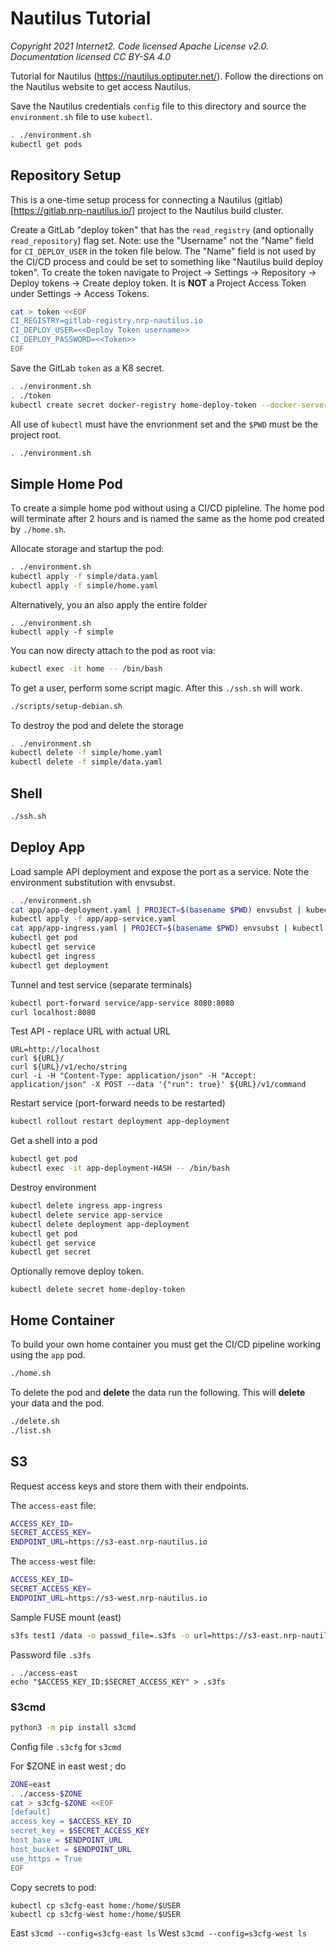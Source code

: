 # Nautilus Tutorial
*Copyright 2021 Internet2. Code licensed Apache License v2.0. Documentation licensed CC BY-SA 4.0*

Tutorial for Nautilus (https://nautilus.optiputer.net/).  Follow the directions on the Nautilus website to get access Nautilus.

Save the Nautilus credentials `config` file to this directory and source the `environment.sh` file to use `kubectl`.
```bash
. ./environment.sh
kubectl get pods
```

## Repository Setup

This is a one-time setup process for connecting a Nautilus (gitlab)[https://gitlab.nrp-nautilus.io/] project to the Nautilus build cluster.

Create a GitLab "deploy token" that has the `read_registry` (and optionally `read_repository`) flag set.  Note: use the "Username" not the "Name" field for `CI_DEPLOY_USER` in the token file below.  The "Name" field is not used by the CI/CD process and could be set to something like "Nautilus build deploy token".  To create the token navigate to Project -> Settings -> Repository -> Deploy tokens -> Create deploy token.  It is **NOT** a Project Access Token under Settings -> Access Tokens.

```bash
cat > token <<EOF
CI_REGISTRY=gitlab-registry.nrp-nautilus.io
CI_DEPLOY_USER=<<Deploy Token username>>
CI_DEPLOY_PASSWORD=<<Token>>
EOF
```

Save the GitLab `token` as a K8 secret.
```bash
. ./environment.sh
. ./token
kubectl create secret docker-registry home-deploy-token --docker-server="$CI_REGISTRY" --docker-username="$CI_DEPLOY_USER" --docker-password="$CI_DEPLOY_PASSWORD" 
```

All use of `kubectl` must have the envrionment set and the `$PWD` must be the project root.
```bash
. ./environment.sh
```

## Simple Home Pod

To create a simple home pod without using a CI/CD pipleline. The home pod will terminate after 2 hours and is named the same as the home pod created by `./home.sh`.

Allocate storage and startup the pod:
```bash
. ./environment.sh
kubectl apply -f simple/data.yaml
kubectl apply -f simple/home.yaml
```

Alternatively, you an also apply the entire folder
```
. ./environment.sh
kubectl apply -f simple
```

You can now directy attach to the pod as root via:
```bash
kubectl exec -it home -- /bin/bash
```

To get a user, perform some script magic.  After this `./ssh.sh` will work. 
```bash
./scripts/setup-debian.sh
```

To destroy the pod and delete the storage
```bash
. ./environment.sh
kubectl delete -f simple/home.yaml
kubectl delete -f simple/data.yaml
```

## Shell

```bash
./ssh.sh
```

## Deploy App

Load sample API deployment and expose the port as a service. Note the environment substitution with envsubst.
```bash
. ./environment.sh
cat app/app-deployment.yaml | PROJECT=$(basename $PWD) envsubst | kubectl apply -f -
kubectl apply -f app/app-service.yaml
cat app/app-ingress.yaml | PROJECT=$(basename $PWD) envsubst | kubectl apply -f -
kubectl get pod
kubectl get service
kubectl get ingress
kubectl get deployment
```

Tunnel and test service (separate terminals)
```bash
kubectl port-forward service/app-service 8080:8080
curl localhost:8080
```

Test API - replace URL with actual URL
```
URL=http://localhost
curl ${URL}/
curl ${URL}/v1/echo/string
curl -i -H "Content-Type: application/json" -H "Accept: application/json" -X POST --data '{"run": true}' ${URL}/v1/command
```

Restart service (port-forward needs to be restarted)
```bash
kubectl rollout restart deployment app-deployment
```

Get a shell into a pod
```bash
kubectl get pod
kubectl exec -it app-deployment-HASH -- /bin/bash
```

Destroy environment
```bash
kubectl delete ingress app-ingress
kubectl delete service app-service
kubectl delete deployment app-deployment
kubectl get pod
kubectl get service
kubectl get secret
```

Optionally remove deploy token.
```
kubectl delete secret home-deploy-token
```

## Home Container

To build your own home container you must get the CI/CD pipeline working using the `app` pod.
```bash
./home.sh
```

To delete the pod and **delete** the data run the following.  This will **delete** your data and the pod.
```bash
./delete.sh
./list.sh
```

## S3

Request access keys and store them with their endpoints.

The `access-east` file:
```bash
ACCESS_KEY_ID=
SECRET_ACCESS_KEY=
ENDPOINT_URL=https://s3-east.nrp-nautilus.io
```

The `access-west` file:
```bash
ACCESS_KEY_ID=
SECRET_ACCESS_KEY=
ENDPOINT_URL=https://s3-west.nrp-nautilus.io
```

Sample FUSE mount (east)
```bash
s3fs test1 /data -o passwd_file=.s3fs -o url=https://s3-east.nrp-nautilus.io -o use_path_request_style
```

Password file `.s3fs`
```
. ./access-east
echo "$ACCESS_KEY_ID:$SECRET_ACCESS_KEY" > .s3fs
```

### S3cmd

```cmd
python3 -m pip install s3cmd
```

Config file `.s3cfg` for `s3cmd`

For $ZONE in east west ; do
```bash
ZONE=east
. ./access-$ZONE
cat > s3cfg-$ZONE <<EOF
[default]
access_key = $ACCESS_KEY_ID
secret_key = $SECRET_ACCESS_KEY
host_base = $ENDPOINT_URL
host_bucket = $ENDPOINT_URL
use_https = True
EOF
```

Copy secrets to pod:
```
kubectl cp s3cfg-east home:/home/$USER
kubectl cp s3cfg-west home:/home/$USER
```

East `s3cmd --config=s3cfg-east ls`
West `s3cmd --config=s3cfg-west ls`
